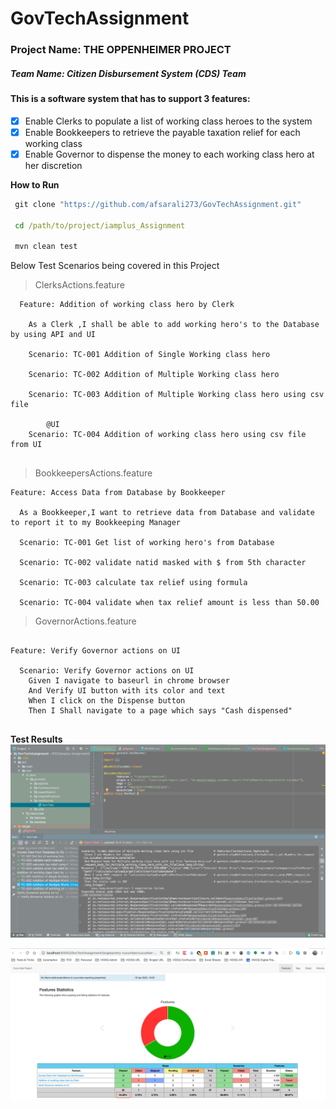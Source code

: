 # GovTechAssignment
### Project Name: THE OPPENHEIMER PROJECT
##### Team Name: Citizen Disbursement System (CDS) Team


<h4>This is a software system that has to support 3 features:</h4>

 - [x] Enable Clerks to populate a list of working class heroes to the system
 - [x] Enable Bookkeepers to retrieve the payable taxation relief for each working class
 - [x] Enable Governor to dispense the money to each working class hero at her discretion

**How to Run**
```cmd
 git clone "https://github.com/afsarali273/GovTechAssignment.git"

 cd /path/to/project/iamplus_Assignment

 mvn clean test
```
Below Test Scenarios being covered in this Project

   > ClerksActions.feature
  ```gherkin
    Feature: Addition of working class hero by Clerk
    
      As a Clerk ,I shall be able to add working hero's to the Database by using API and UI
    
      Scenario: TC-001 Addition of Single Working class hero
    
      Scenario: TC-002 Addition of Multiple Working class hero
              
      Scenario: TC-003 Addition of Multiple Working class hero using csv file
       
          @UI
      Scenario: TC-004 Addition of working class hero using csv file from UI
           
```
  
  > BookkeepersActions.feature
  
  ```gherkin
  Feature: Access Data from Database by Bookkeeper
  
    As a Bookkeeper,I want to retrieve data from Database and validate to report it to my Bookkeeping Manager
  
    Scenario: TC-001 Get list of working hero's from Database
    
    Scenario: TC-002 validate natid masked with $ from 5th character
    
    Scenario: TC-003 calculate tax relief using formula
    
    Scenario: TC-004 validate when tax relief amount is less than 50.00

```  

> GovernorActions.feature

```gherkin

Feature: Verify Governor actions on UI

  Scenario: Verify Governor actions on UI
    Given I navigate to baseurl in chrome browser
    And Verify UI button with its color and text
    When I click on the Dispense button
    Then I Shall navigate to a page which says "Cash dispensed"


```


    
**Test Results**
![Test Results](https://github.com/afsarali273/GovTechAssignment/blob/master/Govtech_RunFromIDE.png)

![Test Results](https://github.com/afsarali273/GovTechAssignment/blob/master/Govtech_report.png)
